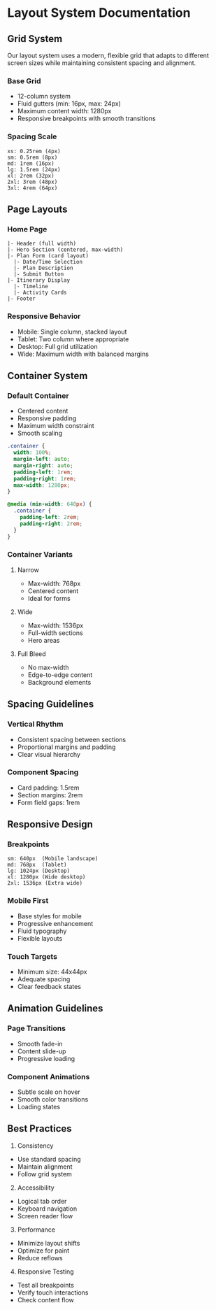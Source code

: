 # Layout System Documentation

## Grid System

Our layout system uses a modern, flexible grid that adapts to different screen sizes while maintaining consistent spacing and alignment.

### Base Grid
- 12-column system
- Fluid gutters (min: 16px, max: 24px)
- Maximum content width: 1280px
- Responsive breakpoints with smooth transitions

### Spacing Scale
```
xs: 0.25rem (4px)
sm: 0.5rem (8px)
md: 1rem (16px)
lg: 1.5rem (24px)
xl: 2rem (32px)
2xl: 3rem (48px)
3xl: 4rem (64px)
```

## Page Layouts

### Home Page
```
|- Header (full width)
|- Hero Section (centered, max-width)
|- Plan Form (card layout)
  |- Date/Time Selection
  |- Plan Description
  |- Submit Button
|- Itinerary Display
  |- Timeline
  |- Activity Cards
|- Footer
```

### Responsive Behavior
- Mobile: Single column, stacked layout
- Tablet: Two column where appropriate
- Desktop: Full grid utilization
- Wide: Maximum width with balanced margins

## Container System

### Default Container
- Centered content
- Responsive padding
- Maximum width constraint
- Smooth scaling

```css
.container {
  width: 100%;
  margin-left: auto;
  margin-right: auto;
  padding-left: 1rem;
  padding-right: 1rem;
  max-width: 1280px;
}

@media (min-width: 640px) {
  .container {
    padding-left: 2rem;
    padding-right: 2rem;
  }
}
```

### Container Variants
1. Narrow
   - Max-width: 768px
   - Centered content
   - Ideal for forms

2. Wide
   - Max-width: 1536px
   - Full-width sections
   - Hero areas

3. Full Bleed
   - No max-width
   - Edge-to-edge content
   - Background elements

## Spacing Guidelines

### Vertical Rhythm
- Consistent spacing between sections
- Proportional margins and padding
- Clear visual hierarchy

### Component Spacing
- Card padding: 1.5rem
- Section margins: 2rem
- Form field gaps: 1rem

## Responsive Design

### Breakpoints
```
sm: 640px  (Mobile landscape)
md: 768px  (Tablet)
lg: 1024px (Desktop)
xl: 1280px (Wide desktop)
2xl: 1536px (Extra wide)
```

### Mobile First
- Base styles for mobile
- Progressive enhancement
- Fluid typography
- Flexible layouts

### Touch Targets
- Minimum size: 44x44px
- Adequate spacing
- Clear feedback states

## Animation Guidelines

### Page Transitions
- Smooth fade-in
- Content slide-up
- Progressive loading

### Component Animations
- Subtle scale on hover
- Smooth color transitions
- Loading states

## Best Practices

1. Consistency
- Use standard spacing
- Maintain alignment
- Follow grid system

2. Accessibility
- Logical tab order
- Keyboard navigation
- Screen reader flow

3. Performance
- Minimize layout shifts
- Optimize for paint
- Reduce reflows

4. Responsive Testing
- Test all breakpoints
- Verify touch interactions
- Check content flow

